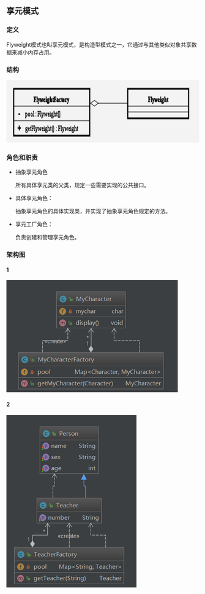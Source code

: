 

## 享元模式

### 定义

   Flyweight模式也叫享元模式，是构造型模式之一，它通过与其他类似对象共享数据来减小内存占用。

### 结构

![1565743440532](assets/1565743440532.png)



### 角色和职责

- 抽象享元角色

  所有具体享元类的父类，规定一些需要实现的公共接口。 

- 具体享元角色：

  抽象享元角色的具体实现类，并实现了抽象享元角色规定的方法。 

- 享元工厂角色：

  负责创建和管理享元角色。



### 架构图

#### 1





![1565806374675](assets/1565806374675.png)



#### 2





![1565806425079](assets/1565806425079.png)
